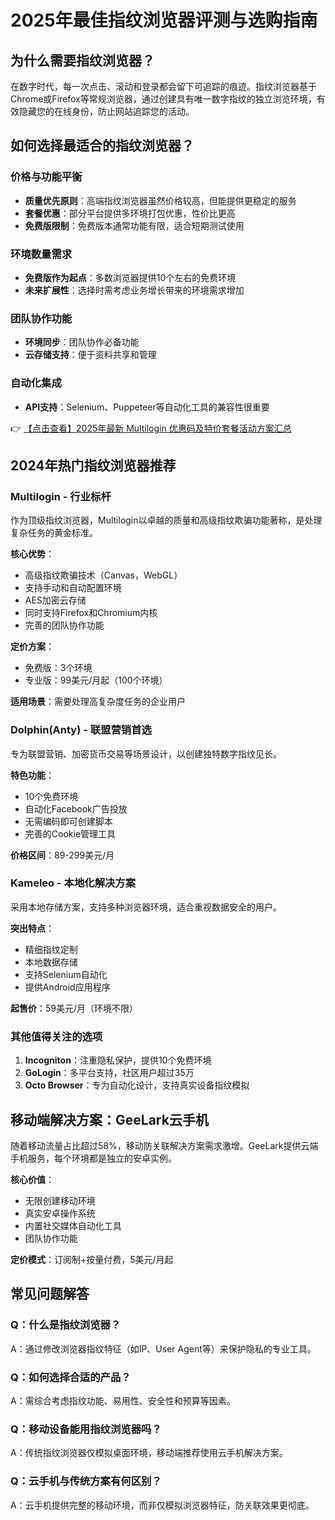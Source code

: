 # 2025年最佳指纹浏览器评测与选购指南

## 为什么需要指纹浏览器？

在数字时代，每一次点击、滚动和登录都会留下可追踪的痕迹。指纹浏览器基于Chrome或Firefox等常规浏览器，通过创建具有唯一数字指纹的独立浏览环境，有效隐藏您的在线身份，防止网站追踪您的活动。

## 如何选择最适合的指纹浏览器？

### 价格与功能平衡
- **质量优先原则**：高端指纹浏览器虽然价格较高，但能提供更稳定的服务
- **套餐优惠**：部分平台提供多环境打包优惠，性价比更高
- **免费版限制**：免费版本通常功能有限，适合短期测试使用

### 环境数量需求
- **免费版作为起点**：多数浏览器提供10个左右的免费环境
- **未来扩展性**：选择时需考虑业务增长带来的环境需求增加

### 团队协作功能
- **环境同步**：团队协作必备功能
- **云存储支持**：便于资料共享和管理

### 自动化集成
- **API支持**：Selenium、Puppeteer等自动化工具的兼容性很重要

👉 [【点击查看】2025年最新 Multilogin 优惠码及特价套餐活动方案汇总](https://bit.ly/multIlogin)

## 2024年热门指纹浏览器推荐

### Multilogin - 行业标杆
作为顶级指纹浏览器，Multilogin以卓越的质量和高级指纹欺骗功能著称，是处理复杂任务的黄金标准。

**核心优势**：
- 高级指纹欺骗技术（Canvas，WebGL）
- 支持手动和自动配置环境
- AES加密云存储
- 同时支持Firefox和Chromium内核
- 完善的团队协作功能

**定价方案**：
- 免费版：3个环境
- 专业版：99美元/月起（100个环境）

**适用场景**：需要处理高复杂度任务的企业用户

### Dolphin(Anty) - 联盟营销首选
专为联盟营销、加密货币交易等场景设计，以创建独特数字指纹见长。

**特色功能**：
- 10个免费环境
- 自动化Facebook广告投放
- 无需编码即可创建脚本
- 完善的Cookie管理工具

**价格区间**：89-299美元/月

### Kameleo - 本地化解决方案
采用本地存储方案，支持多种浏览器环境，适合重视数据安全的用户。

**突出特点**：
- 精细指纹定制
- 本地数据存储
- 支持Selenium自动化
- 提供Android应用程序

**起售价**：59美元/月（环境不限）

### 其他值得关注的选项
1. **Incogniton**：注重隐私保护，提供10个免费环境
2. **GoLogin**：多平台支持，社区用户超过35万
3. **Octo Browser**：专为自动化设计，支持真实设备指纹模拟

## 移动端解决方案：GeeLark云手机

随着移动流量占比超过58%，移动防关联解决方案需求激增。GeeLark提供云端手机服务，每个环境都是独立的安卓实例。

**核心价值**：
- 无限创建移动环境
- 真实安卓操作系统
- 内置社交媒体自动化工具
- 团队协作功能

**定价模式**：订阅制+按量付费，5美元/月起

## 常见问题解答

### Q：什么是指纹浏览器？
A：通过修改浏览器指纹特征（如IP、User Agent等）来保护隐私的专业工具。

### Q：如何选择合适的产品？
A：需综合考虑指纹功能、易用性、安全性和预算等因素。

### Q：移动设备能用指纹浏览器吗？
A：传统指纹浏览器仅模拟桌面环境，移动端推荐使用云手机解决方案。

### Q：云手机与传统方案有何区别？
A：云手机提供完整的移动环境，而非仅模拟浏览器特征，防关联效果更彻底。